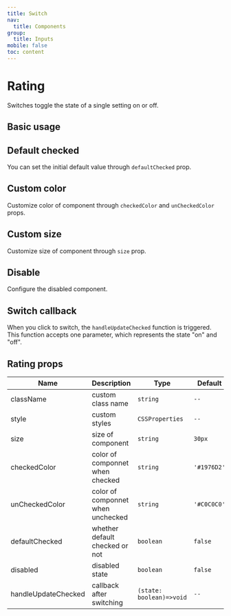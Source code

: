 ```yaml
---
title: Switch
nav:
  title: Components
group:
  title: Inputs
mobile: false
toc: content
---
```


# Rating

Switches toggle the state of a single setting on or off.

## Basic usage

<code src="./demos/index1.tsx"></code>

## Default checked

You can set the initial default value through `defaultChecked` prop.

<code src="./demos/index2.tsx"></code>

## Custom color

Customize color of component through `checkedColor` and `unCheckedColor` props.

<code src="./demos/index3.tsx"></code>

## Custom size

Customize size of component through `size` prop.

<code src="./demos/index4.tsx"></code>

## Disable

Configure the disabled component.

<code src="./demos/index5.tsx"></code>

## Switch callback

When you click to switch, the `handleUpdateChecked` function is triggered. This function accepts one parameter, which represents the state "on" and "off".

<code src="./demos/index6.tsx"></code>

## Rating props

| Name                | Description                       | Type                     | Default     |
| ------------------- | --------------------------------- | ------------------------ | ----------- |
| className           | custom class name                 | `string`                 | `--`        |
| style               | custom styles                     | `CSSProperties`          | `--`        |
| size                | size of component                 | `string`                 | `30px`      |
| checkedColor        | color of componnet when checked   | `string`                 | `'#1976D2'` |
| unCheckedColor      | color of componnet when unchecked | `string`                 | `'#C0C0C0'` |
| defaultChecked      | whether default checked or not    | `boolean`                | `false`     |
| disabled            | disabled state                    | `boolean`                | `false`     |
| handleUpdateChecked | callback after switching          | `(state: boolean)=>void` | `--`        |

